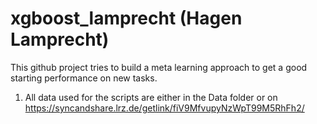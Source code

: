 # xgboost_lamprecht (Hagen Lamprecht)
This github project tries to build a meta learning approach to get a good starting performance on new tasks.

1. All data used for the scripts are either in the Data folder or on https://syncandshare.lrz.de/getlink/fiV9MfvupyNzWpT99M5RhFh2/
